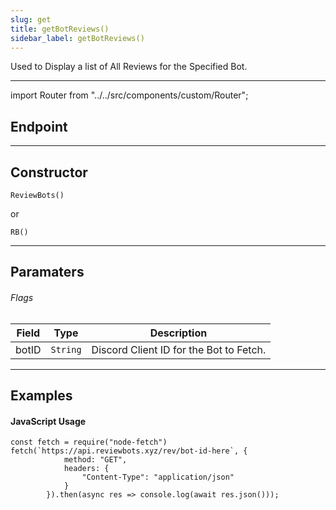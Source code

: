```yaml
---
slug: get
title: getBotReviews()
sidebar_label: getBotReviews()
---
```


Used to Display a list of All Reviews for the Specified Bot.

---

import Router from "../../src/components/custom/Router";

## Endpoint
<Router type="GET" path="/rev/:botID/" />

---

## Constructor
```
ReviewBots()
```

or 

```
RB()
```

---

## Paramaters
###### Flags 
| Field     | Type        | Description                                                                                         |
| --------- | ----------- | --------------------------------------------------------------------------------------------------- |
| botID     | `String`    | Discord Client ID for the Bot to Fetch.                                                             |


---

## Examples

#### JavaScript Usage

```js:title=node-fetch
const fetch = require("node-fetch")
fetch(`https://api.reviewbots.xyz/rev/bot-id-here`, {
            method: "GET",
            headers: {
                "Content-Type": "application/json"
            }
        }).then(async res => console.log(await res.json()));
```



